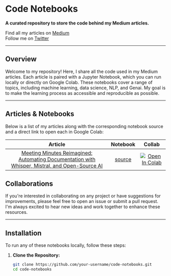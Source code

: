 # Code Notebooks

**A curated repository to store the code behind my Medium articles.**

Find all my articles on [Medium](https://medium.com/@hanzlanawaz)  
Follow me on [Twitter](https://twitter.com/benthecoder1)  


---

## Overview

Welcome to my repository! Here, I share all the code used in my Medium articles. Each article is paired with a Jupyter Notebook, which you can run locally or directly on Google Colab. These notebooks cover a range of topics, including machine learning, data science, NLP, and Genai. My goal is to make the learning process as accessible and reproducible as possible.

---

## Articles & Notebooks

Below is a list of my articles along with the corresponding notebook source and a direct link to open each in Google Colab:

|                                               Article                                               |                            Notebook                            |                                                   Collab                                                   |
| :-------------------------------------------------------------------------------------------------: | :------------------------------------------------------------: | :--------------------------------------------------------------------------------------------------------: |
| [Meeting Minutes Reimagined: Automating Documentation with Whisper, Mistral, and Open-Source AI](https://shorturl.at/3Uv7z)                 | [source](notebooks/video_popularity.ipynb)                     | [![Open In Colab](https://colab.research.google.com/assets/colab-badge.svg)](https://shorturl.at/izJbZ) |
## Collaborations

If you're interested in collaborating on any project or have suggestions for improvements, please feel free to open an issue or submit a pull request. I'm always excited to hear new ideas and work together to enhance these resources.

---

## Installation

To run any of these notebooks locally, follow these steps:

1. **Clone the Repository:**

   ```bash
   git clone https://github.com/your-username/code-notebooks.git
   cd code-notebooks


